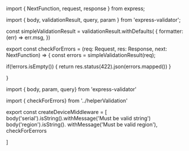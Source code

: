 import { NextFunction, request, response } from express;

import { body, validationResult, query, param } from 'express-validator';


const simpleValidationResult = validationResult.withDefaults(  {
     formatter: (err) => err.msg,
})

export const checkForErrors = (req: Request, res: Response, next: NextFunction) => {
  const errors = simpleValidationResult(req);

  if(!errors.isEmpty()) {
     return res.status(422).json(errors.mapped())
  }

}



import { body, param, query} from 'express-validator'

import { checkForErrors} from '../helperValidation'

export const createDeviceMiddleware = [
  body('serial').isString().withMessage('Must be valid string')
  body('region').isString(). withMessage('Must be valid region'), checkForEerrors


]